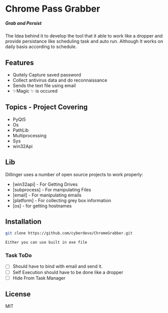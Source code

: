 # Chrome Pass Grabber 
##### _Grab and Persist_ 

The Idea behind it to develop the tool that it able to work like a dropper and provide persistance like scheduling task and auto run. Although It works on daily basis according to schedule.


## Features

- Quitely Capture saved password 
- Collect antivirus data and do reconnaissance
- Sends the text file using email
- ✨Magic ✨ is occured

## Topics - Project Covering

- PyQt5
- Os
- PathLib
- Multiprocessing
- Sys
- win32Api


## Lib

Dillinger uses a number of open source projects to work properly:

- [win32api] - For Getting Drives
- [subprocess] - For manipulating Files
- [email] - For manipulating emails
- [platform] - For collecting grey box information
- [os] - for getting hostnames

## Installation

```sh
git clone https://github.com/cyberdevo/ChromeGrabber.git

Either you can use built in exe file
```
### Task ToDo

- [ ] Should have to bind with email and send it.
- [ ] Self Execution should have to be done like a dropper
- [ ] Hide From Task Manager

## License

MIT
